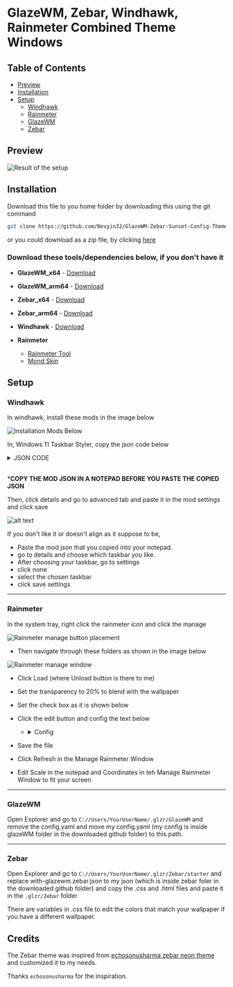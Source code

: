 # GlazeWM, Zebar, Windhawk, Rainmeter Combined Theme Windows

## Table of Contents

* [Preview](#preview)
* [Installation](#installation)
* [Setup](#setup)
  * [Windhawk](#windhawk)
  * [Rainmeter](#rainmeter)
  * [GlazeWM](#glazewm)
  * [Zebar](#zebar)

## Preview

![Result of the setup](/Img/ThemePreview.png)

## Installation

Download this file to you home folder by downloading this using the git command

```bash
git clone https://github.com/Nevyin32/GlazeWM-Zebar-Sunset-Config-Theme.git
```

or you could download as a zip file, by clicking [here](https://github.com/Nevyin32/GlazeWM-Zebar-Sunset-Config-Theme/archive/refs/heads/main.zip)

### Download these tools/dependencies below, if you don't have it

* __GlazeWM_x64__ - [Download](https://github.com/glzr-io/glazewm/releases/download/v3.9.1/standalone-glazewm-v3.9.1-x64.msi)

* __GlazeWM_arm64__ - [Download](https://github.com/glzr-io/glazewm/releases/download/v3.9.1/standalone-glazewm-v3.9.1-arm64.msi)

* __Zebar_x64__ - [Download](https://github.com/glzr-io/zebar/releases/download/v2.7.0/zebar-v2.7.0-opt1-x64.msi)

* __Zebar_arm64__ - [Download](https://github.com/glzr-io/zebar/releases/download/v2.7.0/zebar-v2.7.0-opt2-arm64.msi)

* __Windhawk__ - [Download](https://windhawk.net/)

* __Rainmeter__

  * [Rainmeter Tool](https://www.rainmeter.net/)
  * [Mond Skin](https://visualskins.com/media/p/565/mond.rmskin)

## Setup

### Windhawk

In windhawk, install these mods in the image below

![Installation Mods Below](/Img/InstallMods.png)

In, Windows 11 Taskbar Styler, copy the json code below

<details>

<summary> JSON CODE</summary>

```bash
{
  "controlStyles[0].target": "Taskbar.TaskbarFrame > Grid#RootGrid > Taskbar.TaskbarBackground > Grid > Rectangle#BackgroundFill",
  "controlStyles[0].styles[0]": "Fill=Transparent",
  "controlStyles[1].target": "Taskbar.TaskbarBackground#HoverFlyoutBackgroundControl > Grid > Rectangle#BackgroundFill",
  "controlStyles[1].styles[0]": "Fill=#CC222222",
  "controlStyles[2].target": "Taskbar.TaskListButtonPanel@CommonStates > Border#BackgroundElement",
  "controlStyles[2].styles[0]": "CornerRadius=5",
  "controlStyles[2].styles[1]": "Background:=<AcrylicBrush TintColor=\"Black\" TintOpacity=\"0.8\" FallbackColor=\"#BB222222\" />",
  "controlStyles[2].styles[2]": "Background@InactivePointerOver:=<AcrylicBrush TintOpacity=\"0.2\" TintColor=\"Gray\" FallbackColor=\"#DD222222\"/>",
  "controlStyles[2].styles[3]": "Background@ActivePointerOver:=<AcrylicBrush TintOpacity=\"0.2\" TintColor=\"Gray\" FallbackColor=\"#DD222222\"/>",
  "controlStyles[2].styles[4]": "Background@ActiveNormal:=<AcrylicBrush TintColor=\"Gray\" TintOpacity=\"0.8\" FallbackColor=\"#CC222222\" />",
  "controlStyles[2].styles[5]": "Background@InactiveNormal:=<AcrylicBrush TintColor=\"Gray\" TintOpacity=\"0.1\" FallbackColor=\"#BB222222\" />",
  "controlStyles[2].styles[6]": "Background@InactivePressed:=<AcrylicBrush TintColor=\"Black\" TintOpacity=\"0.8\" FallbackColor=\"#CC222222\" />",
  "controlStyles[2].styles[7]": "Background@ActivePressed:=<AcrylicBrush TintColor=\"Black\" TintOpacity=\"0.8\" FallbackColor=\"#CC222222\" />",
  "controlStyles[3].target": "Grid#SystemTrayFrameGrid",
  "controlStyles[3].styles[0]": "Background:=<AcrylicBrush TintColor=\"Gray\" TintOpacity=\"0\" FallbackColor=\"#BB222222\"/>",
  "controlStyles[3].styles[1]": "CornerRadius=5",
  "controlStyles[3].styles[2]": "Margin=0,5,14,5",
  "controlStyles[3].styles[3]": "Padding=10,0,0,0",
  "controlStyles[4].target": "Rectangle#RunningIndicator",
  "controlStyles[4].styles[0]": "Fill=Transparent",
  "controlStyles[4].styles[1]": "RadiusX=5",
  "controlStyles[4].styles[2]": "RadiusY=5",
  "controlStyles[4].styles[3]": "Height=38",
  "controlStyles[4].styles[4]": "Width=40",
  "controlStyles[5].target": "Taskbar.TaskListLabeledButtonPanel > TextBlock#LabelControl",
  "controlStyles[5].styles[0]": "Margin=4,0,0,0",
  "controlStyles[5].styles[1]": "Foreground=White",
  "controlStyles[6].target": "Taskbar.SearchBoxButton",
  "controlStyles[6].styles[0]": "Foreground=White",
  "controlStyles[6].styles[1]": "Margin=-11,0,0,0",
  "controlStyles[7].target": "TextBlock#SearchBoxTextBlock",
  "controlStyles[7].styles[0]": "FontSize=12",
  "controlStyles[7].styles[1]": "Foreground=White",
  "controlStyles[8].target": "Rectangle#BackgroundStroke",
  "controlStyles[8].styles[0]": "Fill=Transparent",
  "controlStyles[9].target": "Grid",
  "controlStyles[9].styles[0]": "RequestedTheme=2",
  "controlStyles[10].target": "Taskbar.TaskListButton#TaskListButton[AutomationProperties.Name=Copilot] > Taskbar.TaskListLabeledButtonPanel#IconPanel > Border#BackgroundElement",
  "controlStyles[10].styles[0]": "Background:=<AcrylicBrush TintColor=\"Red\" TintOpacity=\"0.8\" />",
  "controlStyles[11].target": "Border#BackgroundBorder",
  "controlStyles[11].styles[0]": "Margin=0,3,0,3",
  "controlStyles[11].styles[1]": "CornerRadius=5",
  "controlStyles[12].target": "Taskbar.AugmentedEntryPointButton#AugmentedEntryPointButton > Taskbar.TaskListButtonPanel#ExperienceToggleButtonRootPanel > Border#BackgroundElement@CommonStates",
  "controlStyles[12].styles[0]": "Background@InactivePointerOver:=<AcrylicBrush TintColor=\"Black\" TintOpacity=\"0\" />",
  "controlStyles[12].styles[1]": "Background:=<AcrylicBrush TintColor=\"Black\" TintOpacity=\"0.8\" FallbackColor=\"#BB222222\" />",
  "controlStyles[13].target": "Border#MultiWindowElement",
  "controlStyles[13].styles[0]": "Background:=<AcrylicBrush TintColor=\"Black\" TintOpacity=\"0.8\" FallbackColor=\"#CC222222\" />",
  "controlStyles[14].target": "TextBlock#TimeInnerTextBlock",
  "controlStyles[14].styles[0]": "Foreground=White",
  "controlStyles[15].target": "TextBlock#DateInnerTextBlock",
  "controlStyles[15].styles[0]": "Foreground=White",
  "controlStyles[16].target": "SystemTray.TextIconContent > Grid > SystemTray.AdaptiveTextBlock#Base > TextBlock",
  "controlStyles[16].styles[0]": "Foreground=White",
  "controlStyles[17].target": "Border#BackgroundElement",
  "controlStyles[17].styles[0]": "BorderThickness=0",
  "controlStyles[18].target": "Taskbar.AugmentedEntryPointButton#AugmentedEntryPointButton",
  "controlStyles[18].styles[0]": "Margin=-11,0,0,0",
  "controlStyles[19].target": "Taskbar.ExperienceToggleButton#LaunchListButton[AutomationProperties.Name=Task View]",
  "controlStyles[19].styles[0]": "Margin=-12,0,0,0",
  "controlStyles[20].target": "taskbar:TaskListLabeledButtonPanel@RunningIndicatorStates > Border",
  "controlStyles[20].styles[0]": "Background@ActiveRunningIndicator:=<AcrylicBrush TintOpacity=\"0.5\" TintColor=\"Gray\" />",
  "controlStyles[20].styles[1]": "Background@InactiveRunningIndicator:=<AcrylicBrush TintOpacity=\"0.2\" TintColor=\"Gray\" />",
  "controlStyles[20].styles[2]": "Background@InactiveRunningIndicatorPointerOver:=<AcrylicBrush TintOpacity=\"0.8\" TintColor=\"Black\" />",
  "controlStyles[21].target": "Taskbar.TaskListLabeledButtonPanel@CommonStates > Border#BackgroundElement",
  "controlStyles[21].styles[0]": "Background@InactivePointerOver:=<AcrylicBrush TintOpacity=\"0.2\" TintColor=\"Gray\" FallbackColor=\"#DD222222\"/>",
  "controlStyles[21].styles[1]": "Background@ActivePointerOver:=<AcrylicBrush TintOpacity=\"0.2\" TintColor=\"Gray\" FallbackColor=\"#DD222222\"/>",
  "controlStyles[21].styles[2]": "Background@InactiveNormal:=<AcrylicBrush TintOpacity=\"0\" TintColor=\"Gray\" FallbackColor=\"#BB222222\"/>",
  "controlStyles[21].styles[3]": "Background@ActiveNormal:=<AcrylicBrush TintOpacity=\"0.3\" TintColor=\"#fccccc\" FallbackColor=\"#CC222222\"/>",
  "controlStyles[21].styles[4]": "Background@ActivePressed:=<AcrylicBrush TintOpacity=\"0.8\" TintColor=\"#333333\" FallbackColor=\"#BB333333\" />",
  "controlStyles[21].styles[5]": "Background@InactivePressed:=<AcrylicBrush TintOpacity=\"0.8\" TintColor=\"#333333\" FallbackColor=\"#BB333333\" />",
  "controlStyles[21].styles[6]": "CornerRadius=5",
  "controlStyles[21].styles[7]": "Margin=1",
  "theme": "",
  "styleConstants[0]": "",
  "resourceVariables[0].variableKey": "",
  "resourceVariables[0].value": ""
}
```

</details>

<br>

*__COPY THE MOD JSON IN A NOTEPAD BEFORE YOU PASTE THE COPIED JSON__

Then, click details and go to advanced tab and paste it in the mod settings and click save

![alt text](/Img/Windhawk.png)

If you don't like it or doesn't align as it suppose to be,

* Paste the mod json that you copied into your notepad.
* go to details and choose which taskbar you like.
* After choosing your taskbar, go to settings
* click none
* select the chosen taskbar
* click save settings

---

### Rainmeter

In the system tray, right click the rainmeter icon and click the manage

![Rainmeter manage button placement](/Img/RightClick.png)

* Then navigate through these folders as shown in the image below

![Rainmeter manage window](/Img/ManageWindow.png)

* Click Load (where Unload button is there to me)

* Set the transparency to 20% to blend with the wallpaper

* Set the check box as it is shown below

* Click the edit button and config the text below

  * <details>

      <summary>Config</summary>

      ```bash
      [Rainmeter]
      Update=1000
      Author=Connect-R
      BackgroundMode=2
      SolidColor=0,0,0,1
      DynamicWindowSize=1
      AccurateText=1
      MouseScrollUpAction=[!SetVariable Scale "(#Scale#+#ScrollMouseIncrement#)"][!WriteKeyValue Variables Scale "(#Scale#+#ScrollMouseIncrement#)"][!Refresh] 
      MouseScrollDownAction=[!SetVariable Scale "(#Scale#-#ScrollMouseIncrement# < 0.5 ? 0.5 : #Scale#-#ScrollMouseIncrement#)"][!WriteKeyValue Variables Scale "(#Scale#-#ScrollMouseIncrement# < 0.5 ? 0.5 : #Scale#-#ScrollMouseIncrement#)"][!Refresh] 
      LeftMouseDoubleClickAction=!ToggleConfig "Mond\Settings" "Settings.ini"

      [Variables]
      @include=#@#Variables.inc
      @include2=#@#Language\#Language#.inc
      Scale=1.7

      ;-------------------------------------------------------------
      ;-------------------------------------------------------------

      [MeasureTime]
      Measure=Time
      Format="%#Format#:%M"

      [MeasureAmPm]
      Measure=Time
      Format="%p"

      [MeasureDay]
      Measure=Time
      Format=%A
      Substitute=#Date#

      [MeasureDate]
      Measure=Time
      Format=%d  %B,  %Y.
      Substitute=#Date#

      ;-------------------------------------------------------------
      ;-------------------------------------------------------------

      [Meter12hClock]
      Meter=String
      MeasureName=MeasureTime
      MeasureName2=MeasureAmPm
      StringAlign=Center
      StringCase=Upper
      FontFace=Quicksand
      FontColor=#TextColor#
      FontSize=(14*#Scale#)
      X=(340*#Scale#)
      Y=(120*#Scale#)
      Text="- %1 %2 -"
      AntiAlias=1
      Hidden=#Hidden2#

      [MeterDay]
      Meter=String
      MeasureName=MeasureDay
      StringAlign=Center
      StringCase=Upper
      FontFace=Anurati
      FontColor=#TextColor#
      FontSize=(40*#Scale#)
      X=(340*#Scale#)
      Y=(0*#Scale#)
      Text="%1"
      InlineSetting=CharacterSpacing | 10 | 10
      AntiAlias=1
      DynamicVariables=1


      ```

   </details>

* Save the file

* Click Refresh in the Manage Rainmeter Window

* Edit Scale in the notepad and Coordinates in teh Manage Rainmeter Window to fit your screen

---

### GlazeWM

Open Explorer and go to `C://Users/YourUserName/.glzr/GlazeWM` and remove the config.yaml and move my config.yaml (my config is inside glazeWM folder in the downloaded github folder) to this path.

---

### Zebar

Open Explorer and go to `C://Users/YourUserName/.glzr/Zebar/starter` and replace with-glazewm.zebar.json to my json (which is inside zebar foler in the downloaded github folder) and copy the .css and .html files and paste it in the `.glzr/Zebar` folder

There are variables in .css file to edit the colors that match your wallpaper if you have a different wallpaper.

## Credits

The Zebar theme was inspired from [echosonusharma zebar neon theme](https://github.com/echosonusharma/zebar_neon_theme.git) and customized it to my needs.

Thanks `echosonusharma` for the inspiration.
